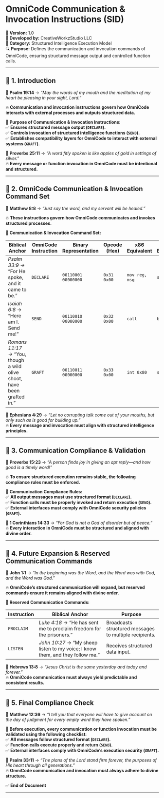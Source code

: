 # **OmniCode Communication & Invocation Instructions (SID)**  

📅 **Version:** 1.0  
🏢 **Developed by:** CreativeWorkzStudio LLC  
📂 **Category:** Structured Intelligence Execution Model  
🔍 **Purpose:** Defines the communication and invocation commands of OmniCode, ensuring structured message output and controlled function calls.  

---

## **📌 1. Introduction**  

📖 **Psalm 19:14** → *“May the words of my mouth and the meditation of my heart be pleasing in your sight, Lord.”*  

🔥 **Communication and invocation instructions govern how OmniCode interacts with external processes and outputs structured data.**  

🚀 **Purpose of Communication & Invocation Instructions:**  
✅ **Ensures structured message output (`DECLARE`).**  
✅ **Controls invocation of structured intelligence functions (`SEND`).**  
✅ **Establishes compatibility layers for OmniCode to interact with external systems (`GRAFT`).**  

📖 **Proverbs 25:11** → *“A word fitly spoken is like apples of gold in settings of silver.”*  
🔥 **Every message or function invocation in OmniCode must be intentional and structured.**  

---

## **📌 2. OmniCode Communication & Invocation Command Set**  

📖 **Matthew 8:8** → *“Just say the word, and my servant will be healed.”*  

🔥 **These instructions govern how OmniCode communicates and invokes structured processes.**  

🚀 **Communication & Invocation Command Set:**  

| **Biblical Anchor** | **OmniCode Instruction** | **Binary Representation** | **Opcode (Hex)** | **x86 Equivalent** | **ARM Equivalent** | **Purpose** |  
|----------------|----------------|----------------|------------------|------------------|------------------|------------------|  
| *Psalm 33:9* → “For He spoke, and it came to be.” | `DECLARE` | `00110001 00000000` | `0x31 0x00` | `mov reg, msg` | `syscall` | Outputs a structured message. |  
| *Isaiah 6:8* → “Here am I. Send me!” | `SEND` | `00110010 00000000` | `0x32 0x00` | `call` | `bl` | Invokes an internal function. |  
| *Romans 11:17* → “You, though a wild olive shoot, have been grafted in.” | `GRAFT` | `00110011 00000000` | `0x33 0x00` | `int 0x80` | `svc #0` | Establishes an external interface. |  

📖 **Ephesians 4:29** → *“Let no corrupting talk come out of your mouths, but only such as is good for building up.”*  
🔥 **Every message and invocation must align with structured intelligence principles.**  

---

## **📌 3. Communication Compliance & Validation**  

📖 **Proverbs 15:23** → *“A person finds joy in giving an apt reply—and how good is a timely word!”*  

🔥 **To ensure structured execution remains stable, the following compliance rules must be enforced.**  

🚀 **Communication Compliance Rules:**  
✅ **All output messages must use structured format (`DECLARE`).**  
✅ **Function calls must be properly invoked and return execution (`SEND`).**  
✅ **External interfaces must comply with OmniCode security policies (`GRAFT`).**  

📖 **1 Corinthians 14:33** → *“For God is not a God of disorder but of peace.”*  
🔥 **Every interaction in OmniCode must be structured and aligned with divine order.**  

---

## **📌 4. Future Expansion & Reserved Communication Commands**  

📖 **John 1:1** → *“In the beginning was the Word, and the Word was with God, and the Word was God.”*  

🔥 **OmniCode’s structured communication will expand, but reserved commands ensure it remains aligned with divine order.**  

🚀 **Reserved Communication Commands:**  

| **Instruction** | **Biblical Anchor** | **Purpose** |  
|----------------|----------------------|------------------|  
| `PROCLAIM` | *Luke 4:18* → “He has sent me to proclaim freedom for the prisoners.” | Broadcasts structured messages to multiple recipients. |  
| `LISTEN` | *John 10:27* → “My sheep listen to my voice; I know them, and they follow me.” | Receives structured data input. |  

📖 **Hebrews 13:8** → *“Jesus Christ is the same yesterday and today and forever.”*  
🔥 **OmniCode communication must always yield predictable and consistent results.**  

---

## **📌 5. Final Compliance Check**  

📖 **Matthew 12:36** → *“I tell you that everyone will have to give account on the day of judgment for every empty word they have spoken.”*  

🚀 **Before execution, every communication or function invocation must be validated using the following checklist:**  
✅ **All messages follow structured format (`DECLARE`).**  
✅ **Function calls execute properly and return (`SEND`).**  
✅ **External interfaces comply with OmniCode’s execution security (`GRAFT`).**  

📖 **Psalm 33:11** → *“The plans of the Lord stand firm forever, the purposes of His heart through all generations.”*  
🔥 **OmniCode communication and invocation must always adhere to divine structure.**  

✅ **End of Document**  

---
